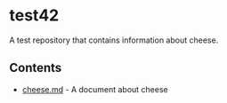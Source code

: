 # test42

A test repository that contains information about cheese.

## Contents
- [cheese.md](cheese.md) - A document about cheese
